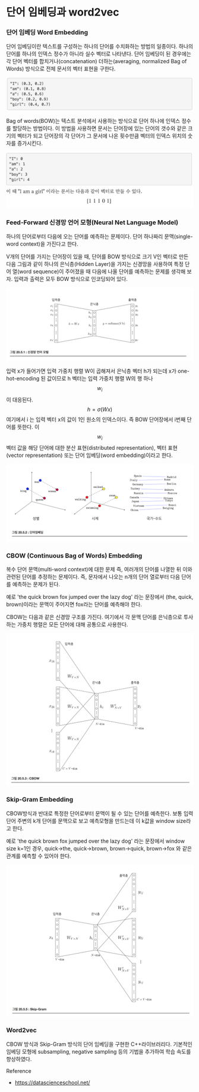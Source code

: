 <script> MathJax.Hub.Queue(["Typeset", MathJax.Hub]); </script>

<script> MathJax.Hub.Queue(["Typeset", MathJax.Hub]); </script>

# 단어 임베딩과 word2vec

### 단어 임베딩 Word Embedding

단어 임베딩이란 텍스트를 구성하는 하나의 단어를 수치화하는 방법의 일종이다. 하나의 단어를 하나의 인덱스 정수가 아니라 실수 벡터로 나타낸다. 단어 임베딩이 된 경우에는 각 단어 벡터를 합치거나(concatenation) 더하는(averaging, normalized Bag of Words) 방식으로 전체 문서의 벡터 표현을 구한다.

![image-20200322212310588](../../../resource/img/image-20200322212310588.png)

Bag of words(BOW)는 텍스트 분석에서 사용하는 방식으로 단어 하나에 인덱스 정수를 할당하는 방법이다. 이 방법을 사용하면 문서는 단어장에 있는 단어의 갯수와 같은 크기의 벡터가 되고 단어장의 각 단어가 그 문서에 나온 횟수만큼 벡터의 인덱스 위치의 숫자를 증가시킨다. 

![image-20200322212330095](../../../resource/img/image-20200322212330095.png)

### Feed-Forward 신경망 언어 모형(Neural Net Language Model)

하나의 단어로부터 다음에 오는 단어를 예측하는 문제이다. 단어 하나짜리 문맥(single-word context)을 가진다고 한다. 

V개의 단어를 가지는 단어장이 있을 때, 단어를 BOW 방식으로 크기 V인 벡터로 만든 다음 그림과 같이 하나의 은닉층(Hidden Layer)을 가지는 신경망을 사용하여 특정 단어 열(word sequence)이 주어졌을 때 다음에 나올 단어를 예측하는 문제를 생각해 보자. 입력과 출력은 모두 BOW 방식으로 인코딩되어 있다. 

![image-20200322213926163](../../../resource/img/image-20200322213926163.png)

입력 x가 들어가면 입력 가중치 행렬 W이 곱해져서 은닉층 벡터 h가 되는데 x가 one-hot-encoding 된 값이므로 h 벡터는 입력 가중치 행렬 W의 행 하나 $$w_i$$ 이 대응된다. $$h = \sigma(Wx)$$ 여기에서 i 는 입력 벡터 x의 값이 1인 원소의 인덱스이다. 즉 BOW 단어장에서 i번째 단어를 뜻한다. 이 $$w_i$$ 벡터 값을 해당 단어에 대한 분산 표현(distributed representation), 벡터 표현(vector representation) 또는 단어 임베딩(word embedding)이라고 한다. 

![image-20200322214619294](../../../resource/img/image-20200322214619294.png)

### CBOW (Continuous Bag of Words) Embedding

복수 단어 문맥(multi-word context)에 대한 문제 즉, 여러개의 단어를 나열한 뒤 이와 관련된 단어를 추정하는 문제이다. 즉, 문자에서 나오는 n개의 단어 열로부터 다음 단어를 예측하는 문제가 된다. 

예로 'the quick brown fox jumped over the lazy dog' 라는 문장에서 (the, quick, brown)이라는 문맥이 주어지면 fox라는 단어를 예측해야 한다.

CBOW는 다음과 같은 신경망 구조를 가진다. 여기에서 각 문맥 단어를 은닉층으로 투사하는 가중치 행렬은 모든 단어에 대해 공통으로 사용한다. 

![image-20200322221050666](../../../resource/img/image-20200322221050666.png)

### Skip-Gram Embedding

CBOW방식과 반대로 특정한 단어로부터 문맥이 될 수 있는 단어를 예측한다. 보통 입력 단어 주변의 k개 단어를 문맥으로 보고 예측모형을 만드는데 이 k값을 window size라고 한다. 

예로 'the quick brown fox jumped over the lazy dog' 라는 문장에서 window size k=1인 경우, quick->the, quick->brown, brown->quick, brown->fox 와 같은 관계를 예측할 수 있어야 한다. 

![image-20200322230803659](../../../resource/img/image-20200322230803659.png)

### Word2vec

CBOW 방식과 Skip-Gram 방식의 단어 임베딩을 구현한 C++라이브러리다. 기본적인 임베딩 모형에 subsampling, negative sampling 등의 기법을 추가하여 학습 속도를 향상하였다. 

Reference
- https://datascienceschool.net/